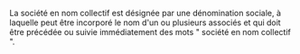   
 La société en nom collectif est désignée par une dénomination sociale, à laquelle peut être incorporé le nom d'un ou plusieurs associés et qui doit être précédée ou suivie immédiatement des mots " société en nom collectif ".  

  
